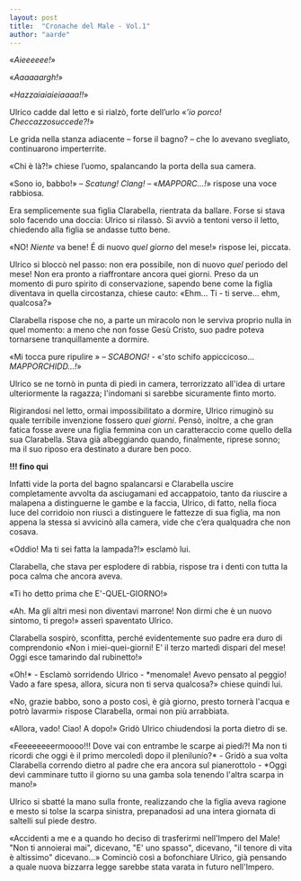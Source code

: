 ```yaml
---
layout: post
title:  "Cronache del Male - Vol.1"
author: "aarde"
---
```


«*Aieeeeee!*»

«*Aaaaaargh!*»

«*Hazzaiaiaieiaaaa!!*»

Ulrico cadde dal letto e si rialzò, forte dell’urlo «*’io porco! Checcazzosuccede?!*»

Le grida nella stanza adiacente – forse il bagno? – che lo avevano svegliato, continuarono imperterrite.

«Chi è là?!» chiese l’uomo, spalancando la porta della sua camera.

«Sono io, babbo!» – *Scatung! Clang!* – «*MAPPORC…!*» rispose una voce rabbiosa. 

Era semplicemente sua figlia Clarabella, rientrata da ballare. Forse si stava solo facendo una doccia: Ulrico si rilassò. Si avviò a tentoni verso il letto, chiedendo alla figlia se andasse tutto bene. 

«NO! *Niente* va bene! É di nuovo *quel giorno* del mese!» rispose lei, piccata. 

Ulrico si bloccò nel passo: non era possibile, non di nuovo *quel* periodo del mese! Non era pronto a riaffrontare ancora quei giorni. Preso da un momento di puro spirito di conservazione, sapendo bene come la figlia diventava in quella circostanza, chiese cauto: «Ehm… Ti - ti serve... ehm, qualcosa?» 

Clarabella rispose che no, a parte un miracolo non le serviva proprio nulla in quel momento: a meno che non fosse Gesù Cristo, suo padre poteva tornarsene tranquillamente a dormire.

«Mi tocca pure ripulire »  *– SCABONG! -* «'sto schifo appiccicoso... *MAPPORCHIDD...!*»

Ulrico se ne tornò in punta di piedi in camera, terrorizzato all'idea di urtare ulteriormente la ragazza; l'indomani si sarebbe sicuramente finto morto.

Rigirandosi nel letto, ormai impossibilitato a dormire, Ulrico rimuginò su quale terribile invenzione fossero *quei giorni*. Pensò, inoltre, a che gran fatica fosse avere una figlia femmina con un caratteraccio come quello della sua Clarabella. Stava già albeggiando quando, finalmente, riprese sonno; ma il suo riposo era destinato a durare ben poco. 

**!!! fino qui**

Infatti vide la porta del bagno spalancarsi e Clarabella uscire completamente avvolta da asciugamani ed accappatoio, tanto da riuscire a malapena a distinguerne le gambe e la faccia, Ulrico, di fatto, nella fioca luce del corridoio non riuscì a distinguere le fattezze di sua figlia, ma non appena la stessa si avvicinò alla camera, vide che c’era qualquadra che non cosava. 

«Oddio! Ma ti sei fatta la lampada?!» esclamò lui.

Clarabella, che stava per esplodere di rabbia, rispose tra i denti con tutta la poca calma che ancora aveva. 

«Ti ho detto prima che E'-QUEL-GIORNO!»

«Ah. Ma gli altri mesi non diventavi marrone! Non dirmi che è un nuovo sintomo, ti prego!» asserì spaventato Ulrico.

Clarabella sospirò, sconfitta, perché evidentemente suo padre era duro di comprendonio «Non i miei-quei-giorni! E’ il terzo martedì dispari del mese! Oggi esce tamarindo dal rubinetto!»

«Oh!* - Esclamò sorridendo Ulrico - *menomale! Avevo pensato al peggio! Vado a fare spesa, allora, sicura non ti serva qualcosa?» chiese quindi lui.

«No, grazie babbo, sono a posto così, è già giorno, presto tornerà l'acqua e potrò lavarmi» rispose Clarabella, ormai non più arrabbiata.

«Allora, vado! Ciao! A dopo!» Gridò Ulrico chiudendosi la porta dietro di se.

«Feeeeeeeermoooo!!! Dove vai con entrambe le scarpe ai piedi?! Ma non ti ricordi che oggi è il primo mercoledì dopo il plenilunio?* - Gridò a sua volta Clarabella correndo dietro al padre che era ancora sul pianerottolo - *Oggi devi camminare tutto il giorno su una gamba sola tenendo l'altra scarpa in mano!»

Ulrico si sbatté la mano sulla fronte, realizzando che la figlia aveva ragione e mesto si tolse la scarpa sinistra, prepanadosi ad una intera giornata di saltelli sul piede destro.

«Accidenti a me e a quando ho deciso di trasferirmi nell'Impero del Male! "Non ti annoierai mai", dicevano, "E' uno spasso", dicevano, "il tenore di vita è altissimo" dicevano...» Cominciò così a bofonchiare Ulrico, già pensando a quale nuova bizzarra legge sarebbe stata varata in futuro nell'Impero.